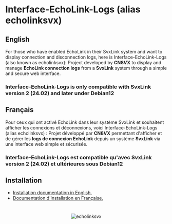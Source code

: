 # Interface-EchoLink-Logs (alias echolinksvx)

## English
For those who have enabled EchoLink in their SvxLink system and want to display connection and disconnection logs, here is Interface-EchoLink-Logs (also known as echolinksvx):
Project developed by **CN8VX** to display and manage **EchoLink connection logs** from a **SvxLink** system through a simple and secure web interface.

### **Interface-EchoLink-Logs** is only compatible with SvxLink version 2 (24.02) and later under Debian12

## Français
Pour ceux qui ont activé EchoLink dans leur système SvxLink et souhaitent afficher les connexions et déconnexions, voici Interface-EchoLink-Logs (alias echolinksvx) :
Projet développé par **CN8VX** permettant d'afficher et de gérer les **logs de connexion EchoLink** depuis un système **SvxLink** via une interface web simple et sécurisée.

### **Interface-EchoLink-Logs** est compatible qu'avec SvxLink version 2 (24.02) et ultérieures sous Debian12

## Installation
- [Installation documentation in English.](docs/README_EN.md)
- [Documentation d'installation en Française.](docs/README_FR.md)

#
<p align="center">
  <img src="https://raw.githubusercontent.com/CN8VX/Interface-EchoLinkSvx-Logs/refs/heads/main/img/Interface-EchoLink-Logs.png" alt="echolinksvx">
</p>


